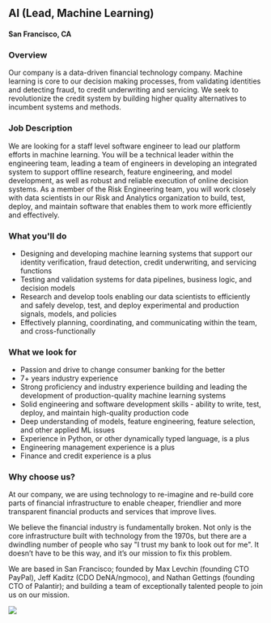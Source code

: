 ## AI (Lead, Machine Learning)
#### San Francisco, CA

### Overview
Our company is a data-driven financial technology company. Machine learning is core to our decision making processes, from validating identities and detecting fraud, to credit underwriting and servicing. We seek to revolutionize the credit system by building higher quality alternatives to incumbent systems and methods.

### Job Description
We are looking for a staff level software engineer to lead our platform efforts in machine learning. You will be a technical leader within the engineering team, leading a team of engineers in developing an integrated system to support offline research, feature engineering, and model development, as well as robust and reliable execution of online decision systems. As a member of the Risk Engineering team, you will work closely with data scientists in our Risk and Analytics organization to build, test, deploy, and maintain software that enables them to work more efficiently and effectively.

### What you'll do
+ Designing and developing machine learning systems that support our identity verification, fraud detection, credit underwriting, and servicing functions
+ Testing and validation systems for data pipelines, business logic, and decision models
+ Research and develop tools enabling our data scientists to efficiently and safely develop, test, and deploy experimental and production signals, models, and policies
+ Effectively planning, coordinating, and communicating within the team, and cross-functionally

### What we look for
+ Passion and drive to change consumer banking for the better
+ 7+ years industry experience
+ Strong proficiency and industry experience building and leading the development of production-quality machine learning systems
+ Solid engineering and software development skills - ability to write, test, deploy, and maintain high-quality production code
+ Deep understanding of models, feature engineering, feature selection, and other applied ML issues
+ Experience in Python, or other dynamically typed language, is a plus
+ Engineering management experience is a plus
+ Finance and credit experience is a plus

### Why choose us?
At our company, we are using technology to re-imagine and re-build core parts of financial infrastructure to enable cheaper, friendlier and more transparent financial products and services that improve lives.

We believe the financial industry is fundamentally broken. Not only is the core infrastructure built with technology from the 1970s, but there are a dwindling number of people who say "I trust my bank to look out for me". It doesn’t have to be this way, and it’s our mission to fix this problem.

We are based in San Francisco; founded by Max Levchin (founding CTO PayPal), Jeff Kaditz (CDO DeNA/ngmoco), and Nathan Gettings (founding CTO of Palantir); and building a team of exceptionally talented people to join us on our mission.


[<img src="https://dabuttonfactory.com/button.png?t=Apply&f=Calibri-Bold&ts=24&tc=fff&tshs=1&tshc=000&hp=20&vp=8&c=5&bgt=gradient&bgc=3d85c6&ebgc=073763">](https://letsrockit.ngrok.io/users/auth/github?job_id=qwzmaxjt-ai-lead-machine-learning/)
